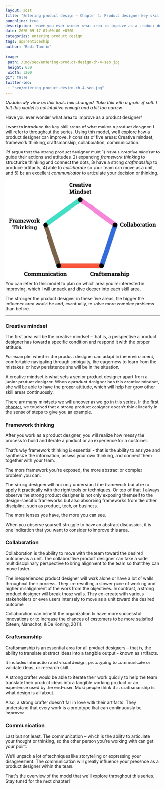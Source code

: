 ```yaml
---
layout: post
title: "Entering product design – Chapter 4: Product designer key skill areas"
punchline: true
description: "Have you ever wonder what area to improve as a product designer? I want to introduce the key skill areas of what makes a product designer. It consists of five areas: Creative mindset, framework thinking, craftsmanship, collaboration, communication."
date: 2020-09-17 07:00:00 +0700
categories: entering product design
tags: apprenticeship
author: "Budi Tanrim"

image:
 path: /img/seo/entering-product-design-ch-4-seo.jpg
 height: 630
 width: 1200
gif: false
twitter-seo: 
 - "seo/entering-product-design-ch-4-seo.jpg"
---
```

_Update: My view on this topic has changed. Take this with a grain of salt. I felt this model is not intuitive enough and a bit too narrow._

Have you ever wonder what area to improve as a product designer?

I want to introduce the key skill areas of what makes a product designer. I will refer to throughout the series. Using this model, we’ll explore how a product designer can improve. It consists of five areas: Creative mindset, framework thinking, craftsmanship, collaboration, communication.

I’d argue that the strong product designer must 1) have a _creative mindset_ to guide their actions and attitudes, 2) expanding _framework thinking_ to structurize thinking and connect the dots, 3) have a strong _craftmanship_ to  produce artifacts, 4) able to _collaborate_ so your team can move as a unit, and 5) be an excellent _communicator_ to articulate your decision or thinking.

<img src="/img/entering-product-design/key-skill-areas-model.jpg" alt="Key skill areas for product designers" class="l--center m-t-s">

<br/>
You can refer to this model to plan on which area you’re interested in improving, which I will unpack and dive deeper into each skill area.

The stronger the product designer in these five areas, the bigger the influence area would be and, eventually, to solve more complex problems than before.

---

### Creative mindset
The first area will be the creative mindset – that is, a perspective a product designer has toward a specific condition and respond it with the proper attitude.

For example: whether the product designer can adapt in the environment, comfortable navigating through ambiguity, the eagerness to learn from the mistakes, or how persistence she will be in the situation.

A creative mindset is what sets a senior product designer apart from a junior product designer. When a product designer has this creative mindset, she will be able to have the proper attitude, which will help her grow other skill areas continuously.

There are many mindsets we will uncover as we go in this series. In the [first chapter](/2020//principles-over-steps), we touched that a strong product designer doesn’t think linearly in the sense of steps to give you an example.

### Framework thinking
After you work as a product designer, you will realize how messy the process to build and iterate a product or an experience for a customer.

That’s why framework thinking is essential – that is the ability to analyze and synthesize the information, assess your own thinking, and connect them together with your team.

The more framework you're exposed, the more abstract or complex problem you can.

The strong designer will not only understand the framework but able to apply it practically with the right tools or techniques. On top of that, I always observe the strong product designer is not only exposing themself to the design-specific frameworks but also absorbing frameworks from the other discipline, such as product, tech, or business.

The more lenses you have, the more you can see.

When you observe yourself struggle to have an abstract discussion, it is one indication that you want to consider to improve this area.

### Collaboration
Collaboration is the ability to move with the team toward the desired outcome as a unit. The collaborative product designer can take a wide multidisciplinary perspective to bring alignment to the team so that they can move faster.

The inexperienced product designer will work alone or have a lot of walls throughout their process. They are resulting a slower pace of working and higher misalignment of the work from the objectives. In contrast, a strong product designer will break those walls. They co-create with various stakeholders or even users intensely to move as a unit toward the desired outcome.

Collaboration can benefit the organization to have more successful innovations or to increase the chances of customers to be more satisfied (Steen, Manschot, & De Koning, 2011).

### Craftsmanship
Craftsmanship is an essential area for all product designers – that is, the ability to translate abstract ideas into a tangible output – known as artifacts.

It includes interaction and visual design, prototyping to communicate or validate ideas, or research skill.

A strong crafter would be able to iterate their work quickly to help the team translate their product ideas into a tangible working product or an experience used by the end-user. Most people think that craftsmanship is what design is all about.

Also, a strong crafter doesn’t fall in love with their artifacts. They understand that every work is a prototype that can continuously be improved.

### Communication
Last but not least. The communication – which is the ability to articulate your thought or thinking, so the other person you’re working with can get your point. 

We’ll unpack a lot of techniques like storytelling or expressing your disagreement. The communication will greatly influence your presence as a product designer within the team.

That's the overview of the model that we'll explore throughout this series. Stay tuned for the next chapter!


